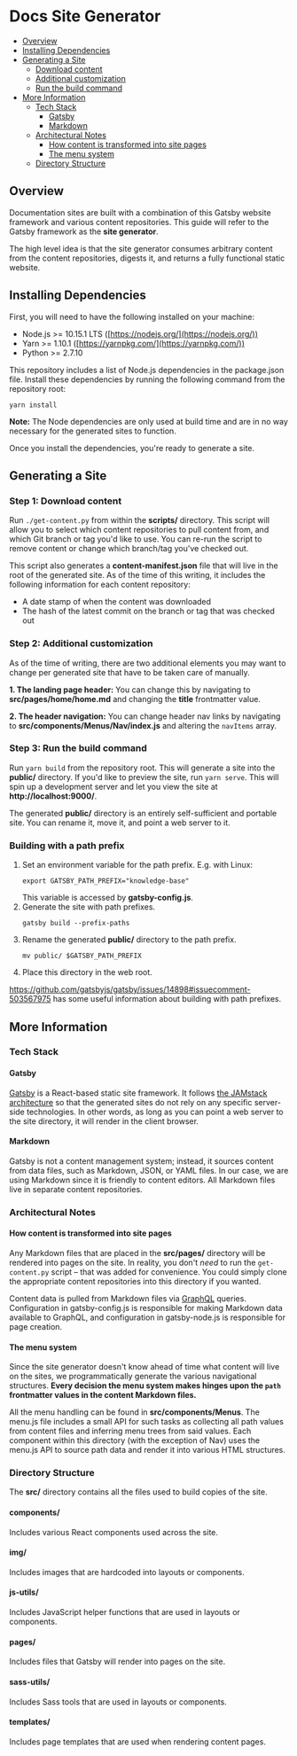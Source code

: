 # Docs Site Generator

- [Overview](#overview)
- [Installing Dependencies](#installing-dependencies)
- [Generating a Site](#generating-a-site)
  - [Download content](#step-1-download-content)
  - [Additional customization](#step-2-additional-customization)
  - [Run the build command](#step-3-run-the-build-command)
- [More Information](#more-information)
  - [Tech Stack](#tech-stack)
    - [Gatsby](#gatsby)
    - [Markdown](#markdown)
  - [Architectural Notes](#architectural-notes)
    - [How content is transformed into site pages](#how-content-is-transformed-into-site-pages)
    - [The menu system](#the-menu-system)
  - [Directory Structure](#directory-structure)

## Overview

Documentation sites are built with a combination of this Gatsby website framework and various content repositories. This guide will refer to the Gatsby framework as the **site generator**.

The high level idea is that the site generator consumes arbitrary content from the content repositories, digests it, and returns a fully functional static website.

## Installing Dependencies
First, you will need to have the following installed on your machine:
*   Node.js >= 10.15.1 LTS ([https://nodejs.org/](https://nodejs.org/))
*   Yarn >= 1.10.1 ([https://yarnpkg.com/](https://yarnpkg.com/))
*   Python >= 2.7.10

This repository includes a list of Node.js dependencies in the package.json file. Install these dependencies by running the following command from the repository root:

```
yarn install
```

**Note:** The Node dependencies are only used at build time and are in no way necessary for the generated sites to function.

Once you install the dependencies, you're ready to generate a site.

## Generating a Site

### Step 1: Download content

Run `./get-content.py` from within the **scripts/** directory. This script will allow you to select which content repositories to pull content from, and which Git branch or tag you'd like to use. You can re-run the script to remove content or change which branch/tag you've checked out.

This script also generates a **content-manifest.json** file that will live in the root of the generated site. As of the time of this writing, it includes the following information for each content repository:
*   A date stamp of when the content was downloaded
*   The hash of the latest commit on the branch or tag that was checked out

### Step 2: Additional customization
As of the time of writing, there are two additional elements you may want to change per generated site that have to be taken care of manually.

**1. The landing page header:** You can change this by navigating to **src/pages/home/home.md** and changing the **title** frontmatter value.

**2. The header navigation:** You can change header nav links by navigating to **src/components/Menus/Nav/index.js** and altering the `navItems` array.

### Step 3: Run the build command
Run `yarn build` from the repository root. This will generate a site into the **public/** directory. If you'd like to preview the site, run `yarn serve`. This will spin up a development server and let you view the site at **http://localhost:9000/**.

The generated **public/** directory is an entirely self-sufficient and portable site. You can rename it, move it, and point a web server to it.

### Building with a path prefix
1. Set an environment variable for the path prefix. E.g. with Linux:
   ```
   export GATSBY_PATH_PREFIX="knowledge-base"
   ```
   This variable is accessed by **gatsby-config.js**.
2. Generate the site with path prefixes.
   ```
   gatsby build --prefix-paths
   ```
3. Rename the generated **public/** directory to the path prefix.
   ```
   mv public/ $GATSBY_PATH_PREFIX
   ```
4. Place this directory in the web root.

https://github.com/gatsbyjs/gatsby/issues/14898#issuecomment-503567975 has some useful information about building with path prefixes.

## More Information

### Tech Stack

#### Gatsby
[Gatsby](https://www.gatsbyjs.org/) is a React-based static site framework. It follows [the JAMstack architecture](https://jamstack.org/) so that the generated sites do not rely on any specific server-side technologies. In other words, as long as you can point a web server to the site directory, it will render in the client browser.

#### Markdown
Gatsby is not a content management system; instead, it sources content from data files, such as Markdown, JSON, or YAML files. In our case, we are using Markdown since it is friendly to content editors. All Markdown files live in separate content repositories.

### Architectural Notes

#### How content is transformed into site pages
Any Markdown files that are placed in the **src/pages/** directory will be rendered into pages on the site. In reality, you don't _need_ to run the `get-content.py` script – that was added for convenience. You could simply clone the appropriate content repositories into this directory if you wanted.

Content data is pulled from Markdown files via [GraphQL](https://www.graphql.com/) queries. Configuration in gatsby-config.js is responsible for making Markdown data available to GraphQL, and configuration in gatsby-node.js is responsible for page creation.

#### The menu system
Since the site generator doesn't know ahead of time what content will live on the sites, we programmatically generate the various navigational structures. **Every decision the menu system makes hinges upon the `path` frontmatter values in the content Markdown files.**

All the menu handling can be found in **src/components/Menus**. The menu.js file includes a small API for such tasks as collecting all path values from content files and inferring menu trees from said values. Each component within this directory (with the exception of Nav) uses the menu.js API to source path data and render it into various HTML structures.

### Directory Structure
The **src/** directory contains all the files used to build copies of the site.

#### components/
Includes various React components used across the site.

#### img/
Includes images that are hardcoded into layouts or components.

#### js-utils/
Includes JavaScript helper functions that are used in layouts or components.

#### pages/
Includes files that Gatsby will render into pages on the site.

#### sass-utils/
Includes Sass tools that are used in layouts or components.

#### templates/
Includes page templates that are used when rendering content pages.
